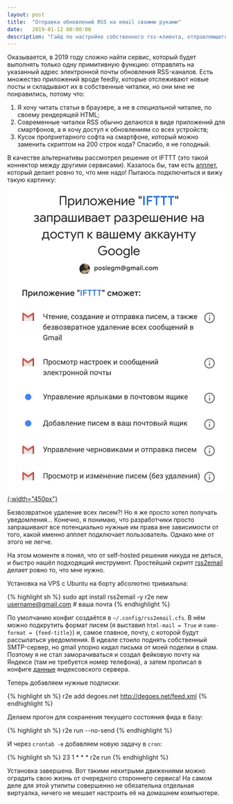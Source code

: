```yaml
---
layout: post
title:  "Отправка обновлений RSS на email своими руками"
date:   2019-01-12 00:00:00
description: "Гайд по настройке собственного rss-клиента, отправляющего новые статьи на почту"
---
```


Оказывается, в 2019 году сложно найти сервис, который будет выполнять только одну примитивную функцию: отправлять на указанный адрес электронной почты обновления RSS-каналов. Есть множество приложений вроде feedly, которые отслеживают новые посты и складывают их в собственные читалки, но они мне не понравились, потому что:

1. Я хочу читать статьи в браузере, а не в _специальной_ читалке, по своему рендерящей HTML;
2. Современные читалки RSS обычно делаются в виде приложений для смартфонов, а я хочу доступ к обновлениям со всех устройств;
3. Кусок проприетарного софта на смартфоне, который можно заменить скриптом на 200 строк кода? Спасибо, я не голодный.

В качестве альтернативы рассмотрел решение от IFTTT (это такой коннектор между другими сервисами). Казалось бы, там есть [апплет](https://ifttt.com/applets/YnbGBZDy-send-email-rss), который делает ровно то, что мне надо! Пытаюсь подключиться и вижу такую картинку:

[![](/assets/images/rss2email/ifttt.jpg){:width="450px"}](/assets/images/rss2email/ifttt.jpg)

Безвозвратное удаление всех писем?! Но я же просто хотел получать уведомления... Конечно, я понимаю, что разработчики просто запрашивают все потенциально нужные им права вне зависимости от того, какой именно апплет подключает пользователь. Однако мне от этого не легче.

На этом моменте я понял, что от self-hosted решения никуда не деться, и быстро нашёл подходящий инструмент. Простейший скрипт [rss2email](https://github.com/wking/rss2email) делает ровно то, что мне нужно.

Установка на VPS с Ubuntu на борту абсолютно тривиальна:

{% highlight sh %}
sudo apt install rss2email -y
r2e new username@gmail.com # ваша почта
{% endhighlight  %}

По умолчанию конфиг создаётся в `~/.config/rss2email.cfs`. В нём можно подкрутить формат писем (я выставил `html-mail = True` и `name-format = {feed-title}`) и, самое главное, почту, с которой будут рассылаться уведомления. В идеале стоило поднять собственный SMTP-сервер, но gmail упорно кидал письма от моей поделки в спам. Поэтому я не стал заморачиваться и создал фейковую почту на Яндексе (там не требуется номер телефона), а затем прописал в конфиге [данные](https://yandex.ru/support/mail/mail-clients.html) яндексовского сервера.

Теперь добавляем нужные подписки:

{% highlight sh %}
r2e add degoes.net http://degoes.net/feed.xml 
{% endhighlight  %}

Делаем прогон для сохранения текущего состояния фида в базу:

{% highlight sh %}
r2e run --no-send
{% endhighlight  %}

И через `crontab -e` добавляем новую задачу в `cron`:

{% highlight sh %}
23 1 * * * r2e run
{% endhighlight  %}

Установка завершена. Вот такими нехитрыми движениями можно оградить свою жизнь от очередного стороннего сервиса! На самом деле для этой утилиты совершенно не обязательна отдельная виртуалка, ничего не мешает настроить её на домашнем компьютере. 
